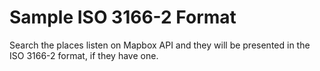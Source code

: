 # Sample ISO 3166-2 Format

Search the places listen on Mapbox API and they will be presented in the ISO 3166-2 format, if they have one. 